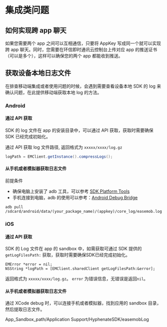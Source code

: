 # 集成类问题

<Toc />

## 如何实现跨 app 聊天

如果您需要两个 app 之间可以互相通信，只要将 AppKey 写成同一个就可以实现跨 app 聊天。同时，您需要在环信即时通讯云控制台上传对应 app 的推送证书（可以是多个），这样可以确保您的两个 app 都能收到推送。

## 获取设备本地日志文件

在排查移动端集成或者使用问题的时候，会遇到需要查看设备本地 SDK 的 log 来确认问题，在此提供移动端获取本地 log 的方法。

### Android

#### 通过 API 获取

SDK 的 log 文件在 app 的安装目录中，可以通过 API 获取，获取时需要确保 SDK 已经完成初始化。

通过 API 获取 log 文件路径, 返回格式为 `xxxxx/xxxx/log.gz`

```java
logPath = EMClient.getInstance().compressLogs();
```

#### 从手机或者模拟器获取日志文件

前提条件

- 确保电脑上安装了 adb 工具，可以参考 [SDK Platform Tools](https://developer.android.com/studio/releases/platform-tools)
- 手机连接到电脑，adb 的使用可以参考：[Android Debug Bridge]( https://developer.android.com/studio/command-line/adb)

```shell
adb pull  /sdcard/android/data/(your_package_name)/(appkey)/core_log/easemob.log
```

### iOS

#### 通过 API 获取

SDK 的 Log 文件在 app 的 sandbox 中，如需获取可通过 SDK 提供的`getLogFilesPath:` 获取，获取时需要确保SDK已经完成初始化。

```
EMError *error = nil;
NSString *logPath = [EMClient.sharedClient getLogFilesPath:&error];
```

返回格式为 `xxxxx/xxxx/log.gz`。 `error` 为错误信息，无错误是返回`nil`。

#### 从手机或者模拟器获取日志文件

通过 XCode debug 时，可以连接手机或者模拟器，找到应用的 sandbox 目录，然后提取日志文件。

App_Sandbox_path/Application Support/HyphenateSDK/easemobLog
